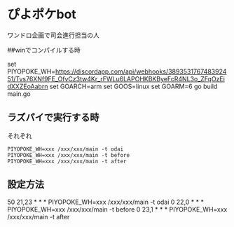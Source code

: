 # ぴよポケbot

ワンドロ企画で司会進行担当の人

##winでコンパイルする時

set PIYOPOKE_WH=https://discordapp.com/api/webhooks/389353176748392451/Tvs76XNf9FE_OfvCz3tw4Kr_rFWLu6LAPOHKBKByeFcR4NL3o_ZFqOzEidXXZEoAabrn
set GOARCH=arm
set GOOS=linux
set GOARM=6
go build main.go

## ラズパイで実行する時

それぞれ
```
PIYOPOKE_WH=xxx /xxx/xxx/main -t odai
PIYOPOKE_WH=xxx /xxx/xxx/main -t before
PIYOPOKE_WH=xxx /xxx/xxx/main -t after
```

## 設定方法

50 21,23 * * * PIYOPOKE_WH=xxx /xxx/xxx/main -t odai
0 22,0 * * * PIYOPOKE_WH=xxx /xxx/xxx/main -t before
0 23,1 * * * PIYOPOKE_WH=xxx /xxx/xxx/main -t after
